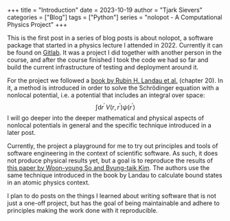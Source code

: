+++
title = "Introduction"
date = 2023-10-19
author = "Tjark Sievers"
categories = ["Blog"]
tags = ["Python"]
series = "nolopot - A Computational Physics Project"
+++

This is the first post in a series of blog posts is about nolopot, a software package that started in a physics lecture I attended in 2022.
Currently it can be found on [Gitlab](https://gitlab.com/Ruberhauptmann/nolopot).
It was a project I did together with another person in the course, and after the course finished I took the code we had so far and build the current infrastructure of testing and deployment around it.

For the project we followed a [book by Rubin H. Landau et al.](https://sites.science.oregonstate.edu/~landaur/Books/CPbook/) (chapter 20).
In it, a method is introduced in order to solve the Schrödinger equation with a nonlocal potential, i.e. a potential that includes an integral over space:
$$
\int \mathrm{d} r^{\prime}\, V(r, r^{\prime}) \psi(r^{\prime})
$$
I will go deeper into the deeper mathematical and physical aspects of nonlocal potentials in general and the specific technique introduced in a later post.

Currently, the project a playground for me to try out principles and tools of software engineering in the context of scientific software.
As such, it does not produce physical results yet, but a goal is to reproduce the results of [this paper by Woon-young So and Byung-taik Kim](https://www.jkps.or.kr/journal/view.html?uid=1941).
The authors use the same technique introduced in the book by Landau to calculate bound states in an atomic physics context.

I plan to do posts on the things I learned about writing software that is not just a one-off project, but has the goal of being maintainable and adhere to principles making the work done with it reproducible.
